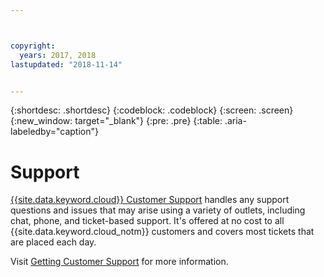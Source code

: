 ```yaml
---



copyright:
  years: 2017, 2018
lastupdated: "2018-11-14"


---
```


{:shortdesc: .shortdesc}
{:codeblock: .codeblock}
{:screen: .screen}
{:new_window: target="_blank"}
{:pre: .pre}
{:table: .aria-labeledby="caption"}

# Support

[{{site.data.keyword.cloud}} Customer Support](/docs/get-support/howtogetsupport.html#getting-customer-support) handles any support questions and issues that may arise using a variety of outlets, including chat, phone, and ticket-based support. It's offered at no cost to all {{site.data.keyword.cloud_notm}} customers and covers most tickets that are placed each day.

Visit [Getting Customer Support](/docs/get-support/howtogetsupport.html#getting-customer-support) for more information.
